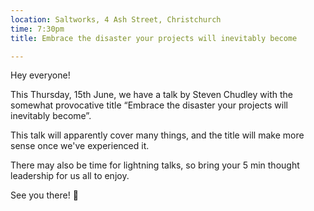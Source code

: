 ```yaml
---
location: Saltworks, 4 Ash Street, Christchurch
time: 7:30pm
title: Embrace the disaster your projects will inevitably become

---
```


Hey everyone!

This Thursday, 15th June, we have a talk by Steven Chudley with the somewhat provocative title “Embrace the disaster your projects will inevitably become”.

This talk will apparently cover many things, and the title will make more sense once we've experienced it.

There may also be time for lightning talks, so bring your 5 min thought leadership for us all to enjoy.

See you there! 🥳
